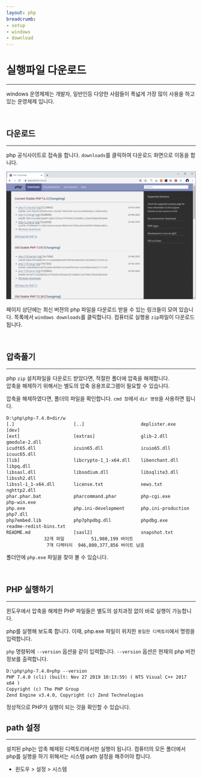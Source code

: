 ```yaml
---
layout: php
breadcrumb:
- setup
- windows
- download
---
```


# 실행파일 다운로드
---
windows 운영체제는 개발자, 일반인등 다양한 사람들이 폭넓게 가장 많이 사용을 하고 있는 운영체제 입니다. 

<br>

## 다운로드
---
php 공식사이트로 접속을 합니다. `downloads`를 클릭하여 다운로드 화면으로 이동을 합니다.  

![php_download_page](../img/php_download.jpg)

페이지 상단에는 최신 버젼의 php 파일을 다운로드 받을 수 있는 링크들이 모여 있습니다.
목록에서 `windows downloads`를 클릭합니다. 컴퓨터로 실행용 `zip`파일이 다운로드 됩니다.

<br>

## 압축풀기
---
php `zip` 설치파일을 다운로드 받았다면, 적절한 폴더에 압축을 해제합니다.  
압축을 해제하기 위해서는 별도의 압축 응용프로그램이 필요할 수 있습니다.  

압축을 해제하였다면, 폴더의 파일을 확인합니다. `cmd 창`에서 `dir 명령`을 사용하면 됩니다.

```console
D:\php\php-7.4.0>dir/w
[.]                      [..]                     deplister.exe            [dev]
[ext]                    [extras]                 glib-2.dll               gmodule-2.dll
icudt65.dll              icuin65.dll              icuio65.dll              icuuc65.dll
[lib]                    libcrypto-1_1-x64.dll    libenchant.dll           libpq.dll
libsasl.dll              libsodium.dll            libsqlite3.dll           libssh2.dll
libssl-1_1-x64.dll       license.txt              news.txt                 nghttp2.dll
phar.phar.bat            pharcommand.phar         php-cgi.exe              php-win.exe
php.exe                  php.ini-development      php.ini-production       php7.dll
php7embed.lib            php7phpdbg.dll           phpdbg.exe               readme-redist-bins.txt
README.md                [sasl2]                  snapshot.txt
              32개 파일          51,980,199 바이트
               7개 디렉터리  946,800,377,856 바이트 남음
```

폴더안에 `php.exe` 파일을 찾아 볼 수 있습니다. 

<br>

## PHP 실행하기
---
윈도우에서 압축을 해제한 PHP 파일들은 별도의 설치과정 없이 바로 실행이 가능합니다. 

php를 실행해 보도록 합니다. 이때, php.exe 파일이 위치한 `동일한 디렉토리`에서 명령을 입력합니다.

`php` 명령뒤에 `--version` 옵션을 같이 입력합니다. `--version` 옵션은 현재의 php 버전정보를 출력합니다.

```console
D:\php\php-7.4.0>php --version
PHP 7.4.0 (cli) (built: Nov 27 2019 10:13:59) ( NTS Visual C++ 2017 x64 )
Copyright (c) The PHP Group
Zend Engine v3.4.0, Copyright (c) Zend Technologies
```

정상적으로 PHP가 실행이 되는 것을 확인할 수 있습니다.

## path 설정
---
설치된 php는 압축 해제된 디렉토리에서만 실행이 됩니다. 컴퓨터의 모든 폴더에서 php를 실행을 하기 위해서는 시스템 path 설정을 해주어야 합니다.

* 윈도우 > 설정 > 시스템
